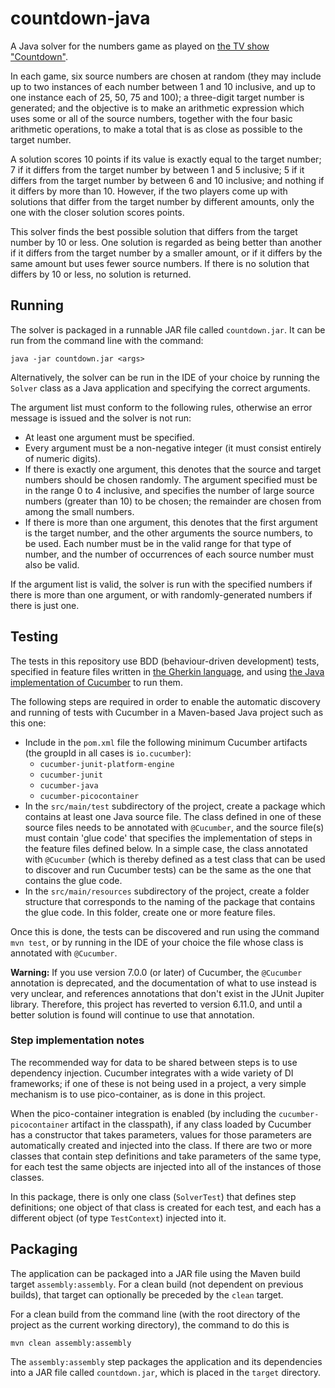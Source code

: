 # countdown-java

A Java solver for the numbers game as played on 
[the TV show "Countdown"](https://www.channel4.com/programmes/countdown).

In each game, six source numbers are chosen at random (they may include up to two instances
of each number between 1 and 10 inclusive, and up to one instance each of 25, 50, 75 and 100);
a three-digit target number is generated;
and the objective is to make an arithmetic expression which uses some or all of the
source numbers, together with the four basic arithmetic operations, to make a total that
is as close as possible to the target number. 

A solution scores 10 points if its value is exactly equal to the
target number; 7 if it differs from the target number by between 1 and 5 inclusive;
5 if it differs from the target number by between 6 and 10 inclusive; and nothing if it
differs by more than 10. However, if the two players come up with solutions that
differ from the target number by different amounts, only the one with the closer solution
scores points.

This solver finds the best possible solution that differs from the target number by 10 or less.
One solution is regarded as being better than another if it differs from the target number by a 
smaller amount, or if it differs by the same amount but uses fewer source numbers. If there is 
no solution that differs by 10 or less, no solution is returned.

## Running

The solver is packaged in a runnable JAR file called `countdown.jar`. It can be
run from the command line with the command:

```
java -jar countdown.jar <args>
```

Alternatively, the solver can be run in the IDE of your choice by running the `Solver` class as a Java application and specifying the correct arguments.

The argument list must conform to the following rules, otherwise an error message is issued
and the solver is not run:
* At least one argument must be specified.
* Every argument must be a non-negative integer (it must consist entirely of numeric digits).
* If there is exactly one argument, this denotes that the source and target numbers should be chosen
randomly. The argument specified must be in the range 0 to 4 inclusive, and specifies the number of 
large source numbers (greater than 10) to be chosen; the remainder are chosen from among the small
numbers.
* If there is more than one argument, this denotes that the first argument is the target number, and the
other arguments the source numbers, to be used. Each number must be in the valid range for that type
of number, and the number of occurrences of each source number must also be valid.

If the argument list is valid, the solver is run with the specified numbers if there is more than one argument, 
or with randomly-generated numbers if there is just one.

## Testing

The tests in this repository use BDD (behaviour-driven development) tests, specified in feature
files written in [the Gherkin language](https://cucumber.io/docs/gherkin/reference/), and using 
[the Java implementation of Cucumber](https://github.com/cucumber/cucumber-jvm) to run them.

The following steps are required in order to enable the automatic discovery and running of
tests with Cucumber in a Maven-based Java project such as this one:
* Include in the `pom.xml` file the following minimum Cucumber artifacts (the groupId in all cases
is `io.cucumber`):
    * `cucumber-junit-platform-engine`
    * `cucumber-junit`
    * `cucumber-java`
    * `cucumber-picocontainer`
* In the `src/main/test` subdirectory of the project, create a package which
contains at least one Java source file. The class defined in one of these source files needs to be annotated
with `@Cucumber`, and the source file(s) must contain 'glue code' that specifies the implementation of steps in the feature files defined below. In a simple case, the class annotated with 
`@Cucumber` (which is thereby defined as a test class that can be used to discover and run Cucumber
tests) can be the same as the one that contains the glue code.
* In the `src/main/resources` subdirectory of the project, create a folder structure that corresponds
to the naming of the package that contains the glue code. In this folder, create one or more feature files.

Once this is done, the tests can be discovered and run using the command `mvn test`, or by running
in the IDE of your choice the file whose class is annotated with `@Cucumber`.

**Warning:** If you use version 7.0.0 (or later) of Cucumber, the `@Cucumber` annotation is deprecated,
and the documentation of what to use instead is very unclear, and references annotations that don't
exist in the JUnit Jupiter library. Therefore, this project has reverted to version 6.11.0, and until a better solution is found will continue to use that annotation.

### Step implementation notes

The recommended way for data to be shared between steps is to use dependency injection. Cucumber integrates with a wide variety of DI frameworks; if one of these is not being used in a project, a very simple
mechanism is to use pico-container, as is done in this project.

When the pico-container integration is enabled (by including the `cucumber-picocontainer` artifact
in the classpath), if any class loaded by Cucumber has a constructor that takes parameters, values for those
parameters are automatically created and injected into the class. If there are two or more classes that 
contain step definitions and take parameters of the same type, for each test the same objects are injected into all of the instances of those classes.

In this package, there is only one class (`SolverTest`) that defines step definitions; one object of that class is created
for each test, and each has a different object (of type `TestContext`) injected into it.

## Packaging

The application can be packaged into a JAR file using the Maven build target
`assembly:assembly`. For a clean build (not dependent on previous builds),
that target can optionally be preceded by the `clean` target.

For a clean build from the command line (with the root directory of the
project as the current working directory), the command to do this is

```
mvn clean assembly:assembly
```

The `assembly:assembly` step packages the application and its
dependencies into a JAR file called `countdown.jar`, which is placed in the `target` directory.